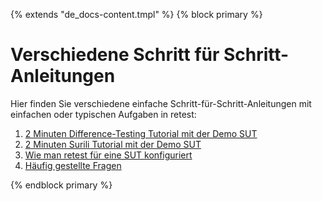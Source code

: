 {% extends "de_docs-content.tmpl" %}
{% block primary %}

Verschiedene Schritt für Schritt-Anleitungen
============================================

Hier finden Sie verschiedene einfache Schritt-für-Schritt-Anleitungen mit einfachen oder typischen Aufgaben in retest:

1. [2 Minuten Difference-Testing Tutorial mit der Demo SUT](2-min-diff-testing-demo-tutorial.md)
1. [2 Minuten Surili Tutorial mit der Demo SUT](2-min-surili-demo-tutorial.md)
1. [Wie man retest für eine SUT konfiguriert](wie-man-retest-konfiguriert.md)
1. [Häufig gestellte Fragen](faqs.md)

{% endblock primary %}